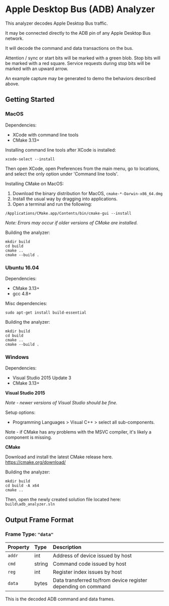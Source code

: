 # Apple Desktop Bus (ADB) Analyzer

This analyzer decodes Apple Desktop Bus traffic.

It may be connected directly to the ADB pin of any Apple Desktop Bus network.

It will decode the command and data transactions on the bus.

Attention / sync or start bits will be marked with a green blob.
Stop bits will be marked with a red square.
Service requests during stop bits will be marked with an upward arrow.

An example capture may be generated to demo the behaviors described above.

## Getting Started

### MacOS

Dependencies:
- XCode with command line tools
- CMake 3.13+

Installing command line tools after XCode is installed:
```
xcode-select --install
```

Then open XCode, open Preferences from the main menu, go to locations, and select the only option under 'Command line tools'.

Installing CMake on MacOS:

1. Download the binary distribution for MacOS, `cmake-*-Darwin-x86_64.dmg`
2. Install the usual way by dragging into applications.
3. Open a terminal and run the following:
```
/Applications/CMake.app/Contents/bin/cmake-gui --install
```
*Note: Errors may occur if older versions of CMake are installed.*

Building the analyzer:
```
mkdir build
cd build
cmake ..
cmake --build .
```

### Ubuntu 16.04

Dependencies:
- CMake 3.13+
- gcc 4.8+

Misc dependencies:

```
sudo apt-get install build-essential
```

Building the analyzer:
```
mkdir build
cd build
cmake ..
cmake --build .
```

### Windows

Dependencies:
- Visual Studio 2015 Update 3
- CMake 3.13+

**Visual Studio 2015**

*Note - newer versions of Visual Studio should be fine.*

Setup options:
- Programming Languages > Visual C++ > select all sub-components.

Note - if CMake has any problems with the MSVC compiler, it's likely a component is missing.

**CMake**

Download and install the latest CMake release here.
https://cmake.org/download/

Building the analyzer:
```
mkdir build
cd build -A x64
cmake ..
```

Then, open the newly created solution file located here: `build\adb_analyzer.sln`


## Output Frame Format

### Frame Type: `"data"`

| Property | Type | Description |
| :--- | :--- | :--- |
| `addr` | int | Address of device issued by host |
| `cmd` | string | Command code issued by host |
| `reg` | int | Register index issues by host |
| `data` | bytes | Data transferred to/from device register depending on command |

This is the decoded ADB command and data frames.
